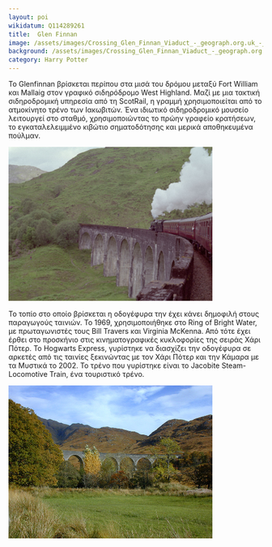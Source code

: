 ```yaml
---
layout: poi
wikidatum: Q114289261
title:  Glen Finnan
image: /assets/images/Crossing_Glen_Finnan_Viaduct_-_geograph.org.uk_-_1820304.jpg
background: /assets/images/Crossing_Glen_Finnan_Viaduct_-_geograph.org.uk_-_1820304.jpg
category: Harry Potter
---
```


<p>Το Glenfinnan βρίσκεται περίπου στα μισά του δρόμου μεταξύ Fort William και Mallaig στον γραφικό σιδηρόδρομο West Highland. Μαζί με μια τακτική σιδηροδρομική υπηρεσία από τη ScotRail, η γραμμή χρησιμοποιείται από το ατμοκίνητο τρένο των Ιακωβιτών. Ένα ιδιωτικό σιδηροδρομικό μουσείο λειτουργεί στο σταθμό, χρησιμοποιώντας το πρώην γραφείο κρατήσεων, το εγκαταλελειμμένο κιβώτιο σηματοδότησης και μερικά αποθηκευμένα πούλμαν.</p>

<img src= "/assets/images/Crossing_Glen_Finnan_Viaduct_-_geograph.org.uk_-_1820304.jpg" style="width: 80%; height: 5%;">


<p>Το τοπίο στο οποίο βρίσκεται η οδογέφυρα την έχει κάνει δημοφιλή στους παραγωγούς ταινιών. Το 1969, χρησιμοποιήθηκε στο Ring of Bright Water, με πρωταγωνιστές τους Bill Travers και Virginia McKenna. Από τότε έχει έρθει στο προσκήνιο στις κινηματογραφικές κυκλοφορίες της σειράς Χάρι Πότερ. Το Hogwarts Express, γυρίστηκε να διασχίζει την οδογέφυρα σε αρκετές από τις ταινίες ξεκινώντας με τον Χάρι Πότερ και την Κάμαρα με τα Μυστικά το 2002. Το τρένο που γυρίστηκε είναι το Jacobite Steam-Locomotive Train, ένα τουριστικό τρένο.</p>

<img src= "/assets/images/The_bottom_of_Glen_Finnan_-_geograph.org.uk_-_626020.jpg" style="width: 80%; height: 5%;">